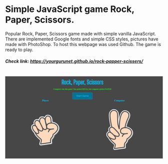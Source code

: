 <h1>Simple JavaScript game Rock, Paper, Scissors.</h1>
<p>Popular Rock, Paper, Scissors game made with simple vanilla JavaScript. There are implemented Google fonts and simple CSS styles, pictures have made with PhotoShop. To host this webpage was used Github. The game is ready to play. </p>
<h5>Check link: <span> <a href="https://yourgurunet.github.io/Rock-Paper-Scissors-Game-JS/" target="_blank">https://yourgurunet.github.io/rock-papper-scissers/</a> </span> </h5>
<br/>
<img src="img/picture.JPG" width="1080">
